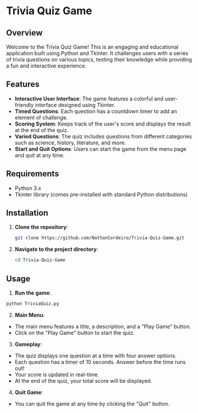 # Trivia Quiz Game

## Overview

Welcome to the Trivia Quiz Game! This is an engaging and educational application built using Python and Tkinter. It challenges users with a series of trivia questions on various topics, testing their knowledge while providing a fun and interactive experience.

## Features

- **Interactive User Interface**: The game features a colorful and user-friendly interface designed using Tkinter.
- **Timed Questions**: Each question has a countdown timer to add an element of challenge.
- **Scoring System**: Keeps track of the user's score and displays the result at the end of the quiz.
- **Varied Questions**: The quiz includes questions from different categories such as science, history, literature, and more.
- **Start and Quit Options**: Users can start the game from the menu page and quit at any time.

## Requirements

- Python 3.x
- Tkinter library (comes pre-installed with standard Python distributions)

## Installation
1. **Clone the repository**:
   ```sh
   git clone https://github.com/NathanCordeiro/Trivia-Quiz-Game.git
   ```
2. **Navigate to the project directory**:
   ```sh
   cd Trivia-Quiz-Game
   ```

## Usage
1. **Run the game**:
  ```sh
  python TriviaQuiz.py
  ```
2. **Main Menu**:
- The main menu features a title, a description, and a "Play Game" button.
- Click on the "Play Game" button to start the quiz.
3. **Gameplay**:
- The quiz displays one question at a time with four answer options.
- Each question has a timer of 10 seconds. Answer before the time runs out!
- Your score is updated in real-time.
- At the end of the quiz, your total score will be displayed.
4. **Quit Game**:
- You can quit the game at any time by clicking the "Quit" button.
